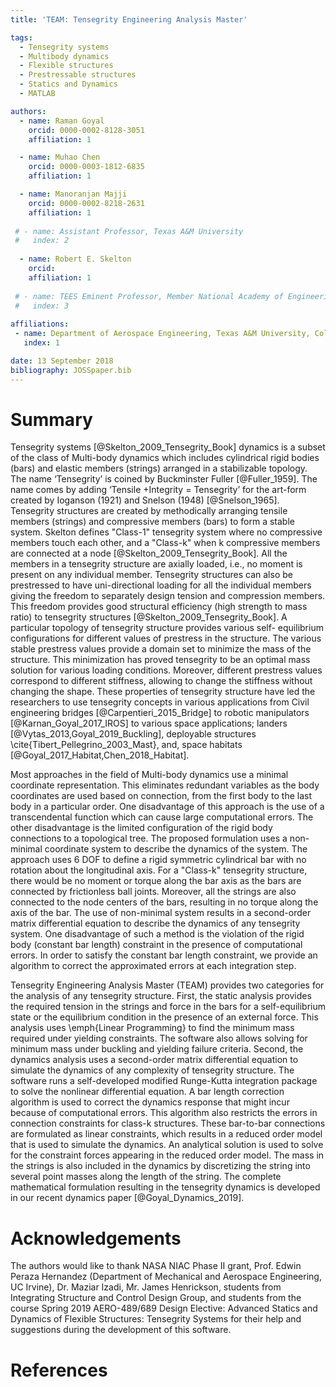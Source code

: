 ```yaml
---
title: 'TEAM: Tensegrity Engineering Analysis Master'

tags:
  - Tensegrity systems
  - Multibody dynamics
  - Flexible structures
  - Prestressable structures
  - Statics and Dynamics
  - MATLAB

authors:
  - name: Raman Goyal
    orcid: 0000-0002-8128-3051
    affiliation: 1

  - name: Muhao Chen
    orcid: 0000-0003-1812-6835
    affiliation: 1

  - name: Manoranjan Majji
    orcid: 0000-0002-8218-2631
    affiliation: 1
    
 # - name: Assistant Professor, Texas A&M University
 #   index: 2
    
  - name: Robert E. Skelton
    orcid: 
    affiliation: 1
    
 # - name: TEES Eminent Professor, Member National Academy of Engineering, Texas A&M University
 #   index: 3
    
affiliations:
 - name: Department of Aerospace Engineering, Texas A&M University, College Station, Texas, USA
   index: 1

date: 13 September 2018
bibliography: JOSSpaper.bib
---
```


# Summary

Tensegrity systems [@Skelton_2009_Tensegrity_Book] dynamics is a subset of the class of Multi-body dynamics which includes cylindrical rigid bodies (bars) and elastic members (strings) arranged in a stabilizable topology. The name ‘Tensegrity’ is coined by Buckminster Fuller [@Fuller_1959]. The name comes by adding ‘Tensile +Integrity = Tensegrity’ for the art-form created by Ioganson (1921) and Snelson (1948) [@Snelson_1965].  Tensegrity structures are created by methodically arranging tensile members (strings) and compressive members (bars) to form a stable system. Skelton defines "Class-1" tensegrity system where no compressive members touch each other, and a "Class-k" when k compressive members are connected at a node [@Skelton_2009_Tensegrity_Book]. All the members in a tensegrity structure are axially loaded, i.e., no moment is present on any individual member. Tensegrity structures can also be prestressed to have uni-directional loading for all the individual members giving the freedom to separately design tension and compression members. This freedom provides good structural efficiency (high strength to mass ratio) to tensegrity structures [@Skelton_2009_Tensegrity_Book]. A particular topology of tensegrity structure provides various self- equilibrium configurations for different values of prestress in the structure. The various stable prestress values provide a domain set to minimize the mass of the structure. This minimization has proved tensegrity to be an optimal mass solution for various loading conditions. Moreover, different prestress values correspond to different stiffness, allowing to change the stiffness without changing the shape. These properties of tensegrity structure have led the researchers to use tensegrity concepts in various applications from Civil engineering bridges [@Carpentieri_2015_Bridge] to robotic manipulators [@Karnan_Goyal_2017_IROS] to various space applications; landers [@Vytas_2013,Goyal_2019_Buckling], deployable structures \cite{Tibert_Pellegrino_2003_Mast}, and, space habitats [@Goyal_2017_Habitat,Chen_2018_Habitat].

Most approaches in the field of Multi-body dynamics use a minimal coordinate representation. This eliminates redundant variables as the body coordinates are used based on connection, from the first body to the last body in a particular order. One disadvantage of this approach is the use of a transcendental function which can cause large computational errors. The other disadvantage is the limited configuration of the rigid body connections to a topological tree. The proposed formulation uses a non-minimal coordinate system to describe the dynamics of the system. The approach uses 6 DOF to define a rigid symmetric cylindrical bar with no rotation about the longitudinal axis. For a "Class-k" tensegrity structure, there would be no moment or torque along the bar axis as the bars are connected by frictionless ball joints. 
Moreover, all the strings are also connected to the node centers of the bars, resulting in no torque along the axis of the bar. The use of non-minimal system results in a second-order matrix differential equation to describe the dynamics of any tensegrity system. One disadvantage of such a method is the violation of the rigid body (constant bar length) constraint in the presence of computational errors. In order to satisfy the constant bar length constraint, we provide an algorithm to correct the approximated errors at each integration step. 

Tensegrity Engineering Analysis Master (TEAM) provides two categories for the analysis of any tensegrity structure. First, the static analysis provides the required tension in the strings and force in the bars for a self-equilibrium state or the equilibrium condition in the presence of an external force. This analysis uses \emph{Linear Programming} to find the minimum mass required under yielding constraints. The software also allows solving for minimum mass under buckling and yielding failure criteria. Second, the dynamics analysis uses a second-order matrix differential equation to simulate the dynamics of any complexity of tensegrity structure. The software runs a self-developed modified Runge-Kutta integration package to solve the nonlinear differential equation. A bar length correction algorithm is used to correct the dynamics response that might incur because of computational errors. This algorithm also restricts the errors in connection constraints for class-k structures. These bar-to-bar connections are formulated as linear constraints, which results in a reduced order model that is used to simulate the dynamics. An analytical solution is used to solve for the constraint forces appearing in the reduced order model.
The mass in the strings is also included in the dynamics by discretizing the string into several point masses along the length of the string. The complete mathematical formulation resulting in the tensegrity dynamics is developed in our recent dynamics paper [@Goyal_Dynamics_2019].


# Acknowledgements

The authors would like to thank NASA NIAC Phase II grant, Prof. Edwin Peraza Hernandez (Department of Mechanical and Aerospace Engineering, UC Irvine), Dr. Maziar Izadi, Mr. James Henrickson, students from Integrating Structure and Control Design Group, and students from the course Spring 2019 AERO-489/689 Design Elective: Advanced Statics and Dynamics of Flexible Structures: Tensegrity Systems for their help and suggestions during the development of this software.  


# References


